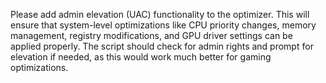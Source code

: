 Please add admin elevation (UAC) functionality to the optimizer. This will ensure that system-level optimizations like CPU priority changes, memory management, registry modifications, and GPU driver settings can be applied properly. The script should check for admin rights and prompt for elevation if needed, as this would work much better for gaming optimizations.